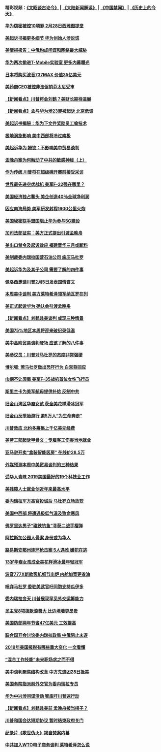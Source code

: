 #### 精彩视频：[《文昭谈古论今》](https://github.com/gfw-breaker/wenzhao/blob/master/README.md?t=01300630) | [《大陆新闻解读》](https://github.com/gfw-breaker/ntdtv-comedy/blob/master/README.md?t=01300630) | [《中国禁闻》](https://github.com/gfw-breaker/ntdtv-news/blob/master/README.md?t=01300630) | [《历史上的今天》](https://github.com/gfw-breaker/today-in-history/blob/master/README.md?t=01300630) 

#### [华为窃密被控10项罪 2月28日西雅图提堂](../pages/nsc412/n11011664.md?t=01300630) 

#### [美起诉书揭更多细节 华为创始人涉说谎](../pages/nsc412/n11011478.md?t=01300630) 

#### [美情报报告：中俄构成间谍和网络最大威胁](../pages/nsc412/n11011346.md?t=01300630) 

#### [华为两次偷进T-Mobile实验室 更多内幕曝光](../pages/nsc412/n11011032.md?t=01300630) 

#### [日本将购买波音737MAX 价值35亿美元](../pages/nsc412/n11011238.md?t=01300630) 

#### [美药商CEO被控非法促销芬太尼受审](../pages/nsc412/n11011244.md?t=01300630) 

#### [【新闻看点】川普将会刘鹤？美财长期待进展](../pages/nsc412/n11011103.md?t=01300630) 

#### [【新闻看点】孟与华为涉23罪被起诉 北京低调](../pages/nsc412/n11011100.md?t=01300630) 

#### [美起诉书揭秘：华为下文件奖励员工偷技术](../pages/nsc412/n11010958.md?t=01300630) 

#### [极地涡旋影响 美中西部将冷过南极](../pages/nsc412/n11010961.md?t=01300630) 

#### [美起诉华为  姆钦：不影响美中贸易谈判](../pages/nsc412/n11010980.md?t=01300630) 

#### [孟晚舟案为何触动了中共的敏感神经（上）](../pages/nsc412/n11008466.md?t=01300630) 

#### [作为传统 川普将在超级碗开赛前接受采访](../pages/nsc412/n11010284.md?t=01300630) 

#### [世界最先进空优战机 美军F-22强在哪里？](../pages/nsc412/n11010323.md?t=01300630) 

#### [美国经济独占鳌头 美企创造40％全球净利润](../pages/nsc412/n11010092.md?t=01300630) 

#### [因应南海局势 美军研发射程1600公里火炮](../pages/nsc412/n11010046.md?t=01300630) 

#### [美国秘密联手盟国阻止华为参与5G建设](../pages/nsc412/n11008416.md?t=01300630) 

#### [加司法部证实：美方正式提出引渡孟晚舟](../pages/nsc412/n11009536.md?t=01300630) 

#### [美出口禁令及起诉效应 福建晋华三月或断料](../pages/nsc412/n11009319.md?t=01300630) 

#### [美制裁委内瑞拉国营石油公司 施压马杜罗](../pages/nsc412/n11009006.md?t=01300630) 

#### [美起诉华为及其子公司 需要了解的四件事](../pages/nsc412/n11009051.md?t=01300630) 

#### [佩洛西邀请川普2月5日发表国情咨文](../pages/nsc412/n11008732.md?t=01300630) 

#### [本周美中谈判 美方莱特希泽领军纳瓦罗在列](../pages/nsc412/n11008813.md?t=01300630) 

#### [美正式起诉华为 确认会引渡孟晚舟](../pages/nsc412/n11008885.md?t=01300630) 

#### [【新闻看点】刘鹤赴美谈判 或现三种情景](../pages/nsc412/n11008460.md?t=01300630) 

#### [美国75%地区本周将迎来破纪录低温](../pages/nsc412/n11008515.md?t=01300630) 

#### [美中高阶贸易谈判登场 应该了解的八件事](../pages/nsc412/n11008487.md?t=01300630) 

#### [美参议员：川普对马杜罗的态度非常强硬](../pages/nsc412/n11008349.md?t=01300630) 

#### [博尔顿: 若马杜罗做出恐吓行为 白宫将回应](../pages/nsc412/n11008204.md?t=01300630) 

#### [巾帼不让须眉 美军F-35战机首位女性飞行员](../pages/nsc412/n11007778.md?t=01300630) 

#### [斯里兰卡为美军航母提供补给 反制中共](../pages/nsc412/n11007567.md?t=01300630) 

#### [旧金山湾区华裔女孩 获全美花样滑冰冠军](../pages/nsc412/n11007307.md?t=01300630) 

#### [旧金山反堕胎游行 逾5万人“为生命奔走”](../pages/nsc412/n11007277.md?t=01300630) 

#### [川普效应 北约多筹集上千亿美元经费](../pages/nsc412/n11006307.md?t=01300630) 

#### [美劳工部起诉甲骨文：专雇客工伤害当地就业](../pages/nsc412/n11006396.md?t=01300630) 

#### [亚马逊开卖“盒装智能医房” 在线价28.5万](../pages/nsc412/n11006269.md?t=01300630) 

#### [外媒预测本周中美贸易谈判的三种结果](../pages/nsc412/n11006293.md?t=01300630) 

#### [受华人青睐 2019美国最好的19个科技业工作](../pages/nsc412/n10997843.md?t=01300630) 

#### [美残障人士就业创近年来最高水平](../pages/nsc412/n11006141.md?t=01300630) 

#### [委内瑞拉军方高官投诚后 马杜罗立场放软](../pages/nsc412/n11006068.md?t=01300630) 

#### [美国中西部 将遭遇极低气温及致命寒风](../pages/nsc412/n11006119.md?t=01300630) 

#### [佛罗里达男子“磁铁钓鱼”寻获二战手榴弹](../pages/nsc412/n11006024.md?t=01300630) 

#### [阿拉斯加公园人骨案 身份或为华人](../pages/nsc412/n11005907.md?t=01300630) 

#### [路易斯安那州连环枪击案 5人遇难 嫌犯在逃](../pages/nsc412/n11005912.md?t=01300630) 

#### [13岁华裔女孩成全美花样滑冰最年轻冠军](../pages/nsc412/n11004513.md?t=01300630) 

#### [波音777X新款客机细节出炉 内舱加宽更省油](../pages/nsc412/n11005089.md?t=01300630) 

#### [唾弃马杜罗 委驻美武官吁同胞支持瓜伊多](../pages/nsc412/n11004923.md?t=01300630) 

#### [委内瑞拉变天 川普展现罕见外交运筹能力](../pages/nsc412/n11004848.md?t=01300630) 

#### [民主党8项拨款浪费大 比边境墙更昂贵](../pages/nsc412/n11004806.md?t=01300630) 

#### [美国防部两年节省47亿美元 工效提高](../pages/nsc412/n11004731.md?t=01300630) 

#### [联合国开会讨论委内瑞拉政局 中俄阻止未遂](../pages/nsc412/n11004660.md?t=01300630) 

#### [2019年美国报税有哪些重大变化 一文看懂](../pages/nsc412/n11004533.md?t=01300630) 

#### [“混合工作技能”未来职场求之而不得](../pages/nsc412/n11002310.md?t=01300630) 

#### [美中谈判聚焦结构改革 中方先遣团28日抵美](../pages/nsc412/n11003280.md?t=01300630) 

#### [美国务院指派前外交官为委内瑞拉专员](../pages/nsc412/n11002915.md?t=01300630) 

#### [华为中兴涉间谍活动 智库吁川普速行动](../pages/nsc412/n11002224.md?t=01300630) 

#### [【新闻看点】刘鹤赴美前 孟晚舟被当棋子？](../pages/nsc412/n11002303.md?t=01300630) 

#### [川普和国会达短期协议 暂时结束政府关门](../pages/nsc412/n11002604.md?t=01300630) 

#### [纪录片《欺世伪火》揭自焚案内幕](../pages/nsc412/n11002664.md?t=01300630) 

#### [中共加入WTO电子商务谈判 莱特希泽怎么说](../pages/nsc412/n11002384.md?t=01300630) 

